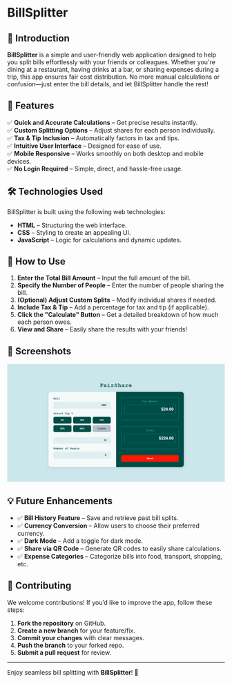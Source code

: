 # BillSplitter

## 📌 Introduction

**BillSplitter** is a simple and user-friendly web application designed to help you split bills effortlessly with your friends or colleagues. Whether you're dining at a restaurant, having drinks at a bar, or sharing expenses during a trip, this app ensures fair cost distribution. No more manual calculations or confusion—just enter the bill details, and let BillSplitter handle the rest! 

## 🚀 Features

✅ **Quick and Accurate Calculations** – Get precise results instantly.  
✅ **Custom Splitting Options** – Adjust shares for each person individually.  
✅ **Tax & Tip Inclusion** – Automatically factors in tax and tips.  
✅ **Intuitive User Interface** – Designed for ease of use.  
✅ **Mobile Responsive** – Works smoothly on both desktop and mobile devices.  
✅ **No Login Required** – Simple, direct, and hassle-free usage.  

## 🛠 Technologies Used

BillSplitter is built using the following web technologies:

- **HTML** – Structuring the web interface.
- **CSS** – Styling to create an appealing UI.
- **JavaScript** – Logic for calculations and dynamic updates.

## 🎯 How to Use

1. **Enter the Total Bill Amount** – Input the full amount of the bill.
2. **Specify the Number of People** – Enter the number of people sharing the bill.
3. **(Optional) Adjust Custom Splits** – Modify individual shares if needed.
4. **Include Tax & Tip** – Add a percentage for tax and tip (if applicable).
5. **Click the "Calculate" Button** – Get a detailed breakdown of how much each person owes.
6. **View and Share** – Easily share the results with your friends!



## 📸 Screenshots

![alt text](127.0.0.1_5500_index.html.png)

## 💡 Future Enhancements

- ✅ **Bill History Feature** – Save and retrieve past bill splits.  
- ✅ **Currency Conversion** – Allow users to choose their preferred currency.  
- ✅ **Dark Mode** – Add a toggle for dark mode.  
- ✅ **Share via QR Code** – Generate QR codes to easily share calculations.  
- ✅ **Expense Categories** – Categorize bills into food, transport, shopping, etc.

## 🤝 Contributing

We welcome contributions! If you’d like to improve the app, follow these steps:

1. **Fork the repository** on GitHub.
2. **Create a new branch** for your feature/fix.
3. **Commit your changes** with clear messages.
4. **Push the branch** to your forked repo.
5. **Submit a pull request** for review.


---

Enjoy seamless bill splitting with **BillSplitter**! 🎉

